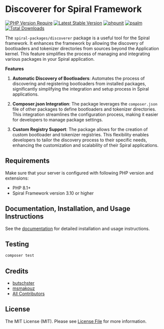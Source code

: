 # Discoverer for Spiral Framework

[![PHP Version Require](https://poser.pugx.org/spiral-packages/discoverer/require/php)](https://packagist.org/packages/spiral-packages/discoverer)
[![Latest Stable Version](https://poser.pugx.org/spiral-packages/discoverer/v/stable)](https://packagist.org/packages/spiral-packages/discoverer)
[![phpunit](https://github.com/spiral-packages/discoverer/actions/workflows/phpunit.yml/badge.svg)](https://github.com/spiral-packages/discoverer/actions)
[![psalm](https://github.com/spiral-packages/discoverer/actions/workflows/psalm.yml/badge.svg)](https://github.com/spiral-packages/discoverer/actions)
[![Total Downloads](https://poser.pugx.org/spiral-packages/discoverer/downloads)](https://packagist.org/spiral-packages/discoverer/phpunit)

The `spiral-packages/discoverer` package is a useful tool for the Spiral framework. It enhances the framework by allowing the discovery of bootloaders and tokenizer directories from sources beyond the Application kernel. This feature simplifies the process of managing and integrating various packages in your Spiral application.

**Features**

1. **Automatic Discovery of Bootloaders**: Automates the process of discovering and registering bootloaders from installed packages, significantly simplifying the integration and setup process in Spiral applications.
    
2. **Composer.json Integration**: The package leverages the `composer.json` file of other packages to define bootloaders and tokenizer directories. This integration streamlines the configuration process, making it easier for developers to manage package settings.
    
3. **Custom Registry Support**: The package allows for the creation of custom bootloader and tokenizer registries. This flexibility enables developers to tailor the discovery process to their specific needs, enhancing the customization and scalability of their Spiral applications.

## Requirements

Make sure that your server is configured with following PHP version and extensions:

- PHP 8.1+
- Spiral Framework version 3.10 or higher

## Documentation, Installation, and Usage Instructions

See the [documentation](https://spiral.dev/docs/component-discoverer) for detailed installation and usage instructions.

## Testing

```bash
composer test
```

## Credits

- [butschster](https://github.com/butschster)
- [msmakouz](https://github.com/msmakouz)
- [All Contributors](../../contributors)

## License

The MIT License (MIT). Please see [License File](LICENSE) for more information.
